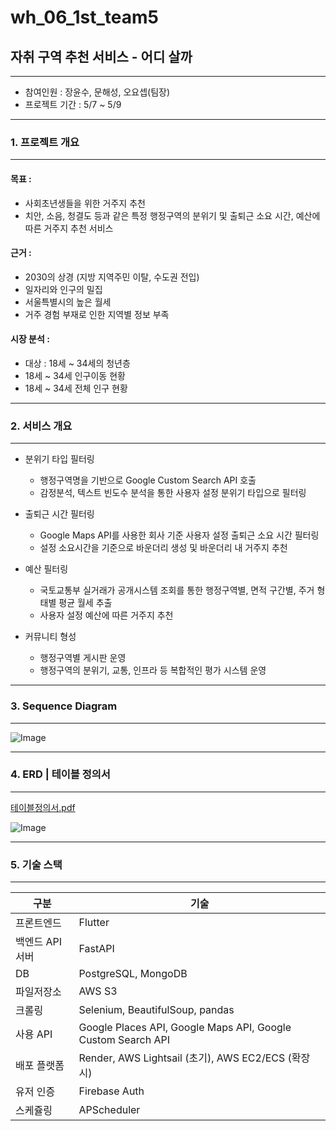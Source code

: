 # wh_06_1st_team5

## 자취 구역 추천 서비스 - 어디 살까
---
- 참여인원 : 장윤수, 문해성, 오요셉(팀장)
- 프로젝트 기간 : 5/7 ~ 5/9
---
### 1. 프로젝트 개요
---
#### 목표 : 
- 사회초년생들을 위한 거주지 추천
- 치안, 소음, 청결도 등과 같은 특정 행정구역의 분위기 및 
  출퇴근 소요 시간, 예산에 따른 거주지 추천 서비스

#### 근거 : 
- 2030의 상경 (지방 지역주민 이탈, 수도권 전입)
- 일자리와 인구의 밀집
- 서울특별시의 높은 월세 
- 거주 경험 부재로 인한 지역별 정보 부족

#### 시장 분석 :
- 대상 : 18세 ~ 34세의 청년층
 - 18세 ~ 34세 인구이동 현황
 - 18세 ~ 34세 전체 인구 현황
---
### 2. 서비스 개요
---
- 분위기 타입 필터링
    - 행정구역명을 기반으로 Google Custom Search API 호출
    - 감정분석, 텍스트 빈도수 분석을 통한 사용자 설정 분위기 타입으로 필터링

- 출퇴근 시간 필터링
    - Google Maps API를 사용한 회사 기준 사용자 설정 출퇴근 소요 시간 필터링
    - 설정 소요시간을 기준으로 바운더리 생성 및 바운더리 내 거주지 추천

- 예산 필터링
    - 국토교통부 실거래가 공개시스템 조회를 통한 행정구역별, 면적 구간별, 주거 형태별 평균 월세 추출
    - 사용자 설정 예산에 따른 거주지 추천

- 커뮤니티 형성
    - 행정구역별 게시판 운영
    - 행정구역의 분위기, 교통, 인프라 등 복합적인 평가 시스템 운영
---
### 3. Sequence Diagram
---

![Image](https://github.com/user-attachments/assets/7c4fe7cf-81b4-4154-9b52-48da47d64856)

---
### 4. ERD | 테이블 정의서
---
[테이블정의서.pdf](https://github.com/user-attachments/files/20114487/default.pdf)


![Image](https://github.com/user-attachments/assets/cb7b1ff6-1663-478e-b1e4-57ef97d779c4)

---
### 5. 기술 스택
---
|구분|기술|
|------|---|
|프론트엔드|Flutter|
|백엔드 API 서버|FastAPI|
|DB|PostgreSQL, MongoDB|
|파일저장소|AWS S3|
|크롤링|Selenium, BeautifulSoup, pandas|
|사용 API|Google Places API, Google Maps API, Google Custom Search API|
|배포 플랫폼|Render, AWS Lightsail (초기), AWS EC2/ECS (확장 시)|
|유저 인증|Firebase Auth|
|스케쥴링|APScheduler|
